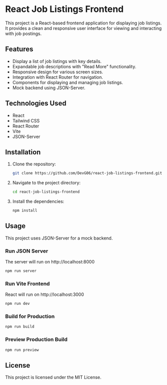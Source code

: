 # React Job Listings Frontend

This project is a React-based frontend application for displaying job listings. It provides a clean and responsive user interface for viewing and interacting with job postings.

## Features

- Display a list of job listings with key details.
- Expandable job descriptions with "Read More" functionality.
- Responsive design for various screen sizes.
- Integration with React Router for navigation.
- Components for displaying and managing job listings.
- Mock backend using JSON-Server.

## Technologies Used

- React
- Tailwind CSS
- React Router
- Vite
- JSON-Server

## Installation

1. Clone the repository:
    ```bash
    git clone https://github.com/DevG06/react-job-listings-frontend.git
    ```
2. Navigate to the project directory:
    ```bash
    cd react-job-listings-frontend
    ```
3. Install the dependencies:
    ```bash
    npm install
    ```

## Usage

This project uses JSON-Server for a mock backend.

### Run JSON Server
The server will run on http://localhost:8000

```bash
npm run server
```
### Run Vite Frontend
React will run on http://localhost:3000

```bash
npm run dev
```

### Build for Production

```bash
npm run build
```

### Preview Production Build

```bash
npm run preview
```

## License

This project is licensed under the MIT License. 
